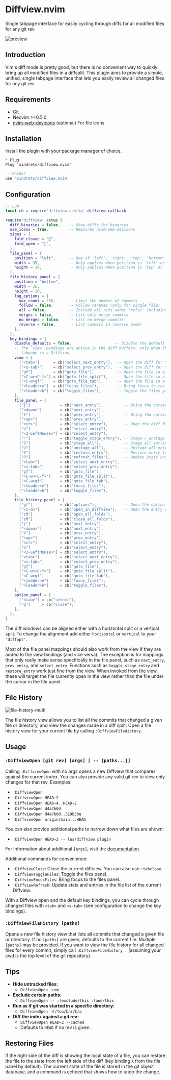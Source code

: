 # Diffview.nvim

Single tabpage interface for easily cycling through diffs for all modified files
for any git rev.

![preview](https://user-images.githubusercontent.com/2786478/131269942-e34100dd-cbb9-48fe-af31-6e518ce06e9e.png)


## Introduction

Vim's diff mode is pretty good, but there is no convenient way to quickly bring
up all modified files in a diffsplit. This plugin aims to provide a simple,
unified, single tabpage interface that lets you easily review all changed files
for any git rev.

## Requirements

- Git
- Neovim >=0.5.0
- [nvim-web-devicons](https://github.com/kyazdani42/nvim-web-devicons) (optional) For file icons

## Installation

Install the plugin with your package manager of choice.

```vim
" Plug 
Plug 'sindrets/diffview.nvim'
```

```lua
-- Packer
use 'sindrets/diffview.nvim'
```

## Configuration

```lua
-- Lua
local cb = require'diffview.config'.diffview_callback

require'diffview'.setup {
  diff_binaries = false,    -- Show diffs for binaries
  use_icons = true,         -- Requires nvim-web-devicons
  signs = {
    fold_closed = "",
    fold_open = "",
  },
  file_panel = {
    position = "left",      -- One of 'left', 'right', 'top', 'bottom'
    width = 35,             -- Only applies when position is 'left' or 'right'
    height = 10,            -- Only applies when position is 'top' or 'bottom'
  },
  file_history_panel = {
    position = "bottom",
    width = 35,
    height = 16,
    log_options = {
      max_count = 256,      -- Limit the number of commits
      follow = false,       -- Follow renames (only for single file)
      all = false,          -- Include all refs under 'refs/' including HEAD
      merges = false,       -- List only merge commits
      no_merges = false,    -- List no merge commits
      reverse = false,      -- List commits in reverse order
    },
  },
  key_bindings = {
    disable_defaults = false,                   -- Disable the default key bindings
    -- The `view` bindings are active in the diff buffers, only when the current
    -- tabpage is a Diffview.
    view = {
      ["<tab>"]      = cb("select_next_entry"),  -- Open the diff for the next file 
      ["<s-tab>"]    = cb("select_prev_entry"),  -- Open the diff for the previous file
      ["gf"]         = cb("goto_file"),          -- Open the file in a new split in previous tabpage
      ["<C-w><C-f>"] = cb("goto_file_split"),    -- Open the file in a new split
      ["<C-w>gf"]    = cb("goto_file_tab"),      -- Open the file in a new tabpage
      ["<leader>e"]  = cb("focus_files"),        -- Bring focus to the files panel
      ["<leader>b"]  = cb("toggle_files"),       -- Toggle the files panel.
    },
    file_panel = {
      ["j"]             = cb("next_entry"),         -- Bring the cursor to the next file entry
      ["<down>"]        = cb("next_entry"),
      ["k"]             = cb("prev_entry"),         -- Bring the cursor to the previous file entry.
      ["<up>"]          = cb("prev_entry"),
      ["<cr>"]          = cb("select_entry"),       -- Open the diff for the selected entry.
      ["o"]             = cb("select_entry"),
      ["<2-LeftMouse>"] = cb("select_entry"),
      ["-"]             = cb("toggle_stage_entry"), -- Stage / unstage the selected entry.
      ["S"]             = cb("stage_all"),          -- Stage all entries.
      ["U"]             = cb("unstage_all"),        -- Unstage all entries.
      ["X"]             = cb("restore_entry"),      -- Restore entry to the state on the left side.
      ["R"]             = cb("refresh_files"),      -- Update stats and entries in the file list.
      ["<tab>"]         = cb("select_next_entry"),
      ["<s-tab>"]       = cb("select_prev_entry"),
      ["gf"]            = cb("goto_file"),
      ["<C-w><C-f>"]    = cb("goto_file_split"),
      ["<C-w>gf"]       = cb("goto_file_tab"),
      ["<leader>e"]     = cb("focus_files"),
      ["<leader>b"]     = cb("toggle_files"),
    },
    file_history_panel = {
      ["g!"]            = cb("options"),            -- Open the option panel
      ["<C-d>"]         = cb("open_in_diffview"),   -- Open the entry under the cursor in a diffview
      ["zR"]            = cb("open_all_folds"),
      ["zM"]            = cb("close_all_folds"),
      ["j"]             = cb("next_entry"),
      ["<down>"]        = cb("next_entry"),
      ["k"]             = cb("prev_entry"),
      ["<up>"]          = cb("prev_entry"),
      ["<cr>"]          = cb("select_entry"),
      ["o"]             = cb("select_entry"),
      ["<2-LeftMouse>"] = cb("select_entry"),
      ["<tab>"]         = cb("select_next_entry"),
      ["<s-tab>"]       = cb("select_prev_entry"),
      ["gf"]            = cb("goto_file"),
      ["<C-w><C-f>"]    = cb("goto_file_split"),
      ["<C-w>gf"]       = cb("goto_file_tab"),
      ["<leader>e"]     = cb("focus_files"),
      ["<leader>b"]     = cb("toggle_files"),
    },
    option_panel = {
      ["<tab>"] = cb("select"),
      ["q"]     = cb("close"),
    },
  },
}
```

The diff windows can be aligned either with a horizontal split or a vertical
split. To change the alignment add either `horizontal` or `vertical` to your
`'diffopt'`.

Most of the file panel mappings should also work from the view if they are
added to the view bindings (and vice versa). The exception is for mappings
that only really make sense specifically in the file panel, such as
`next_entry`, `prev_entry`, and `select_entry`. Functions such as
`toggle_stage_entry` and `restore_entry` work just fine from the view. When
invoked from the view, these will target the file currently open in the view
rather than the file under the cursor in the file panel.

## File History

![file-history-multi](https://user-images.githubusercontent.com/2786478/131269782-f4184640-6d73-4226-b425-feccb5002dd0.png)

The file history view allows you to list all the commits that changed a given
file or directory, and view the changes made in a diff split. Open a file
history view for your current file by calling `:DiffviewFileHistory`.

## Usage

### `:DiffviewOpen [git rev] [args] [ -- {paths...}]`

Calling `:DiffviewOpen` with no args opens a new Diffview that compares against
the current index. You can also provide any valid git rev to view only changes
for that rev. Examples:

- `:DiffviewOpen`
- `:DiffviewOpen HEAD~2`
- `:DiffviewOpen HEAD~4..HEAD~2`
- `:DiffviewOpen d4a7b0d`
- `:DiffviewOpen d4a7b0d..519b30e`
- `:DiffviewOpen origin/main...HEAD`

You can also provide additional paths to narrow down what files are shown:

- `:DiffviewOpen HEAD~2 -- lua/diffview plugin`

For information about additional `[args]`, visit the [documentation](https://github.com/sindrets/diffview.nvim/blob/main/doc/diffview.txt).

Additional commands for convenience:

- `:DiffviewClose`: Close the current diffview. You can also use `:tabclose`.
- `:DiffviewToggleFiles`: Toggle the files panel.
- `:DiffviewFocusFiles`: Bring focus to the files panel.
- `:DiffviewRefresh`: Update stats and entries in the file list of the current
  Diffview.

With a Diffview open and the default key bindings, you can cycle through changed
files with `<tab>` and `<s-tab>` (see configuration to change the key bindings).

### `:DiffviewFileHistory [paths]`

Opens a new file history view that lists all commits that changed a given file
or directory. If no `[paths]` are given, defaults to the current file. Multiple
`[paths]` may be provided. If you want to view the file history for all changed
files for every commit, simply call `:DiffviewFileHistory .` (assuming your cwd
is the top level of the git repository).

## Tips

- **Hide untracked files:**
  - `DiffviewOpen -uno`
- **Exclude certain paths:**
  - `DiffviewOpen -- :!exclude/this :!and/this`
- **Run as if git was started in a specific directory:**
  - `DiffviewOpen -C/foo/bar/baz`
- **Diff the index against a git rev:**
  - `DiffviewOpen HEAD~2 --cached`
  - Defaults to `HEAD` if no rev is given.

## Restoring Files

If the right side of the diff is showing the local state of a file, you can
restore the file to the state from the left side of the diff (key binding `X`
from the file panel by default). The current state of the file is stored in the
git object database, and a command is echoed that shows how to undo the change.
